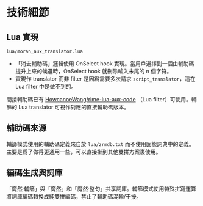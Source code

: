 # 技術細節

## Lua 實現

`lua/moran_aux_translator.lua`

* 「消去輔助碼」邏輯使用 OnSelect hook 實現。當用戶選擇到一個由輔助碼提升上來的候選時，OnSelect hook 就刪除輸入末尾的 n 個字符。
* 實現作 translator 而非 filter 是因爲需要多次請求 `script_translator`，這在 Lua filter 中是做不到的。

[//]: # ({% hint style="info" %})
間接輔助碼已有 [HowcanoeWang/rime-lua-aux-code](https://github.com/HowcanoeWang/rime-lua-aux-code) （Lua filter）可使用。輔篩的 Lua translator 可視作對應的直接輔助碼版本。

[//]: # ({% endhint %})

## 輔助碼來源

輔篩模式使用的輔助碼定義來自於 `lua/zrmdb.txt` 而不使用固態詞典中的定義。主要是爲了做得更通用一些，可以直接掛到其他雙拼方案裏使用。

## 編碼生成與詞庫

「魔然·輔篩」與「魔然」和「魔然·整句」共享詞庫。輔篩模式使用特殊拼寫運算將詞庫編碼轉換成純雙拼編碼，禁止了輔助碼混輸/干擾。

